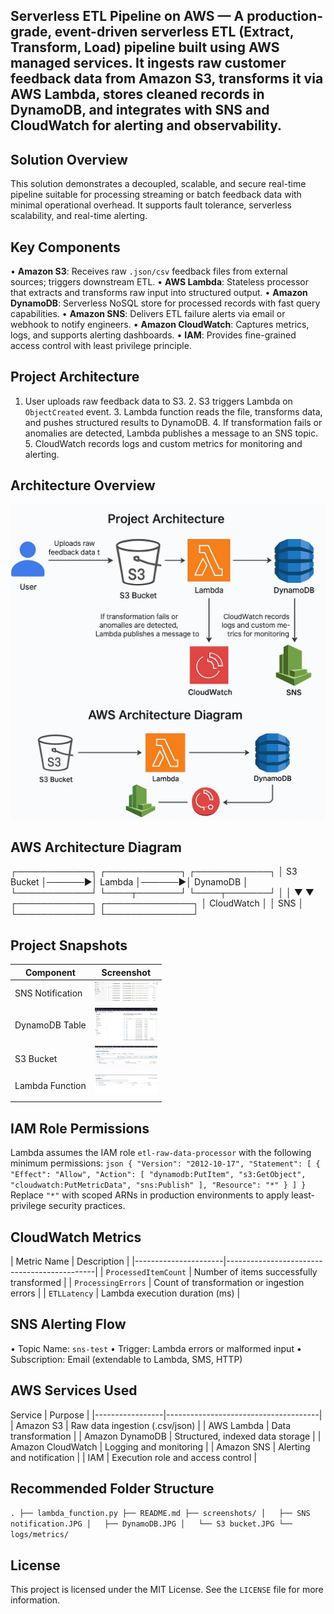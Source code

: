 ## Serverless ETL Pipeline on AWS — A production-grade, event-driven serverless ETL (Extract, Transform, Load) pipeline built using AWS managed services. It ingests raw customer feedback data from Amazon S3, transforms it via AWS Lambda, stores cleaned records in DynamoDB, and integrates with SNS and CloudWatch for alerting and observability.

## Solution Overview 

This solution demonstrates a decoupled, scalable, and secure real-time pipeline suitable for processing streaming or batch feedback data with minimal operational overhead. It supports fault tolerance, serverless scalability, and real-time alerting.

## Key Components 

• **Amazon S3**: Receives raw `.json/csv` feedback files from external sources; triggers downstream ETL. • **AWS Lambda**: Stateless processor that extracts and transforms raw input into structured output. • **Amazon DynamoDB**: Serverless NoSQL store for processed records with fast query capabilities. • **Amazon SNS**: Delivers ETL failure alerts via email or webhook to notify engineers. • **Amazon CloudWatch**: Captures metrics, logs, and supports alerting dashboards. • **IAM**: Provides fine-grained access control with least privilege principle.

## Project Architecture 

1. User uploads raw feedback data to S3. 2. S3 triggers Lambda on `ObjectCreated` event. 3. Lambda function reads the file, transforms data, and pushes structured results to DynamoDB. 4. If transformation fails or anomalies are detected, Lambda publishes a message to an SNS topic. 5. CloudWatch records logs and custom metrics for monitoring and alerting.

## Architecture Overview

![ETL Architecture](Architecture/ETL%20architecture.jpg)



## AWS Architecture Diagram 

┌────────────┐        ┌────────────┐        ┌────────────┐ │  S3 Bucket │──────▶│   Lambda    │──────▶│  DynamoDB   │ └────────────┘        └────┬───────┘        └────┬───────┘                         │                    │                         ▼                    ▼                ┌────────────┐        ┌──────────────┐                │ CloudWatch │        │     SNS      │                └────────────┘        └──────────────┘

## Project Snapshots

| Component         | Screenshot                                                                 |
|------------------|----------------------------------------------------------------------------|
| SNS Notification | <img src="Project Snapshots/SNS notification.JPG" width="100"/>            |
| DynamoDB Table   | <img src="Project Snapshots/DynamoDB.JPG" width="100"/>                    |
| S3 Bucket        | <img src="Project Snapshots/S3 bucket.JPG" width="100"/>                   |
| Lambda Function  | <img src="Project Snapshots/Lambda function.JPG" width="100"/>             |
        |
             

## IAM Role Permissions 

Lambda assumes the IAM role `etl-raw-data-processor` with the following minimum permissions: ```json { "Version": "2012-10-17", "Statement": [ { "Effect": "Allow", "Action": [ "dynamodb:PutItem", "s3:GetObject", "cloudwatch:PutMetricData", "sns:Publish" ], "Resource": "*" } ] } ``` Replace `"*"` with scoped ARNs in production environments to apply least-privilege security practices.

## CloudWatch Metrics 

| Metric Name         | Description                                 | |----------------------|---------------------------------------------| | `ProcessedItemCount` | Number of items successfully transformed    | | `ProcessingErrors`   | Count of transformation or ingestion errors | | `ETLLatency`         | Lambda execution duration (ms)              |

## SNS Alerting Flow 

• Topic Name: `sns-test` • Trigger: Lambda errors or malformed input • Subscription: Email (extendable to Lambda, SMS, HTTP)

## AWS Services Used 

Service         | Purpose                              | |-----------------|--------------------------------------| | Amazon S3       | Raw data ingestion (.csv/json)           | | AWS Lambda      | Data transformation                   | | Amazon DynamoDB | Structured, indexed data storage      | | Amazon CloudWatch | Logging and monitoring               | | Amazon SNS      | Alerting and notification             | | IAM             | Execution role and access control     |

## Recommended Folder Structure 

``` . ├── lambda_function.py ├── README.md ├── screenshots/ │   ├── SNS notification.JPG │   ├── DynamoDB.JPG │   └── S3 bucket.JPG └── logs/metrics/ ```

## License

This project is licensed under the MIT License. See the `LICENSE` file for more information.
